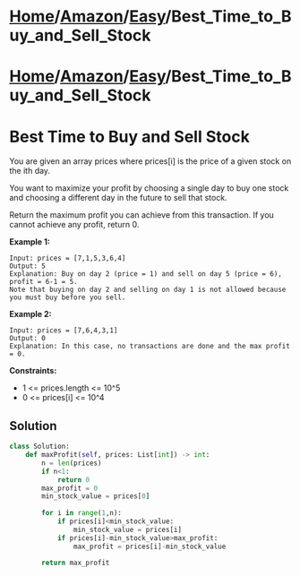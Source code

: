# [Home](./../../..)/[Amazon](./../..)/[Easy](./..)/Best_Time_to_Buy_and_Sell_Stock
# [Home](./../../..)/[Amazon](./../..)/[Easy](./..)/Best_Time_to_Buy_and_Sell_Stock
<h1>Best Time to Buy and Sell Stock</h1>

<p>
You are given an array prices where prices[i] is the price of a given stock on the ith day.

You want to maximize your profit by choosing a single day to buy one stock and choosing a different day in the future to sell that stock.

Return the maximum profit you can achieve from this transaction. If you cannot achieve any profit, return 0.

</p>

<b>Example 1:</b>

    Input: prices = [7,1,5,3,6,4]
    Output: 5
    Explanation: Buy on day 2 (price = 1) and sell on day 5 (price = 6), profit = 6-1 = 5.
    Note that buying on day 2 and selling on day 1 is not allowed because you must buy before you sell.
    
<b>Example 2:</b>

    Input: prices = [7,6,4,3,1]
    Output: 0
    Explanation: In this case, no transactions are done and the max profit = 0.

<b>Constraints:</b>

- 1 <= prices.length <= 10^5
- 0 <= prices[i] <= 10^4

<h2>Solution</h2>

```python
class Solution:
    def maxProfit(self, prices: List[int]) -> int:
        n = len(prices)
        if n<1:
            return 0
        max_profit = 0
        min_stock_value = prices[0]
        
        for i in range(1,n):
            if prices[i]<min_stock_value:
                min_stock_value = prices[i]
            if prices[i]-min_stock_value>max_profit:
                max_profit = prices[i]-min_stock_value
                
        return max_profit
```
